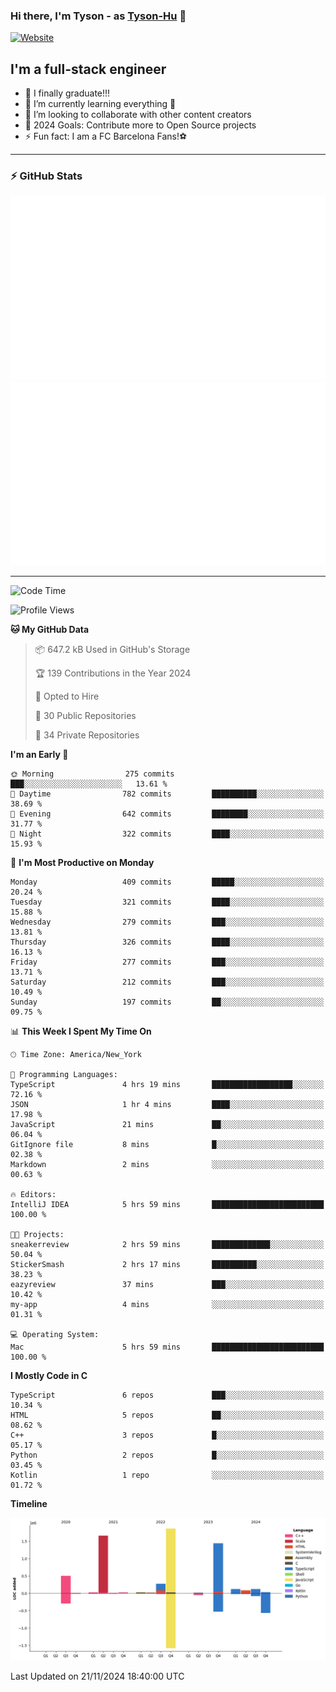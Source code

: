 ### Hi there, I'm Tyson - as [Tyson-Hu][website] 👋

[![Website](https://img.shields.io/website?label=Tianzhe.me&style=for-the-badge&url=https%3A%2F%2Ftianzhe.me)](https://tianzhe.me)


## I'm a full-stack engineer

- 🔭 I finally graduate!!!
- 🌱 I’m currently learning everything 🤣
- 👯 I’m looking to collaborate with other content creators
- 🥅 2024 Goals: Contribute more to Open Source projects
- ⚡ Fun fact: I am a FC Barcelona Fans!⚽️

---

### ⚡️ GitHub Stats
![](https://raw.githubusercontent.com/Tyson-Hu/github-stats-card/master/generated/overview.svg)
![](https://raw.githubusercontent.com/Tyson-Hu/github-stats-card/master/generated/languages.svg)

---

<!--START_SECTION:waka-->
![Code Time](http://img.shields.io/badge/Code%20Time-262%20hrs%2021%20mins-blue)

![Profile Views](http://img.shields.io/badge/Profile%20Views-0-blue)

**🐱 My GitHub Data** 

> 📦 647.2 kB Used in GitHub's Storage 
 > 
> 🏆 139 Contributions in the Year 2024
 > 
> 💼 Opted to Hire
 > 
> 📜 30 Public Repositories 
 > 
> 🔑 34 Private Repositories 
 > 
**I'm an Early 🐤** 

```text
🌞 Morning                275 commits         ███░░░░░░░░░░░░░░░░░░░░░░   13.61 % 
🌆 Daytime                782 commits         ██████████░░░░░░░░░░░░░░░   38.69 % 
🌃 Evening                642 commits         ████████░░░░░░░░░░░░░░░░░   31.77 % 
🌙 Night                  322 commits         ████░░░░░░░░░░░░░░░░░░░░░   15.93 % 
```
📅 **I'm Most Productive on Monday** 

```text
Monday                   409 commits         █████░░░░░░░░░░░░░░░░░░░░   20.24 % 
Tuesday                  321 commits         ████░░░░░░░░░░░░░░░░░░░░░   15.88 % 
Wednesday                279 commits         ███░░░░░░░░░░░░░░░░░░░░░░   13.81 % 
Thursday                 326 commits         ████░░░░░░░░░░░░░░░░░░░░░   16.13 % 
Friday                   277 commits         ███░░░░░░░░░░░░░░░░░░░░░░   13.71 % 
Saturday                 212 commits         ███░░░░░░░░░░░░░░░░░░░░░░   10.49 % 
Sunday                   197 commits         ██░░░░░░░░░░░░░░░░░░░░░░░   09.75 % 
```


📊 **This Week I Spent My Time On** 

```text
🕑︎ Time Zone: America/New_York

💬 Programming Languages: 
TypeScript               4 hrs 19 mins       ██████████████████░░░░░░░   72.16 % 
JSON                     1 hr 4 mins         ████░░░░░░░░░░░░░░░░░░░░░   17.98 % 
JavaScript               21 mins             ██░░░░░░░░░░░░░░░░░░░░░░░   06.04 % 
GitIgnore file           8 mins              █░░░░░░░░░░░░░░░░░░░░░░░░   02.38 % 
Markdown                 2 mins              ░░░░░░░░░░░░░░░░░░░░░░░░░   00.63 % 

🔥 Editors: 
IntelliJ IDEA            5 hrs 59 mins       █████████████████████████   100.00 % 

🐱‍💻 Projects: 
sneakerreview            2 hrs 59 mins       █████████████░░░░░░░░░░░░   50.04 % 
StickerSmash             2 hrs 17 mins       ██████████░░░░░░░░░░░░░░░   38.23 % 
eazyreview               37 mins             ███░░░░░░░░░░░░░░░░░░░░░░   10.42 % 
my-app                   4 mins              ░░░░░░░░░░░░░░░░░░░░░░░░░   01.31 % 

💻 Operating System: 
Mac                      5 hrs 59 mins       █████████████████████████   100.00 % 
```

**I Mostly Code in C** 

```text
TypeScript               6 repos             ███░░░░░░░░░░░░░░░░░░░░░░   10.34 % 
HTML                     5 repos             ██░░░░░░░░░░░░░░░░░░░░░░░   08.62 % 
C++                      3 repos             █░░░░░░░░░░░░░░░░░░░░░░░░   05.17 % 
Python                   2 repos             █░░░░░░░░░░░░░░░░░░░░░░░░   03.45 % 
Kotlin                   1 repo              ░░░░░░░░░░░░░░░░░░░░░░░░░   01.72 % 
```



**Timeline**

![Lines of Code chart](https://raw.githubusercontent.com/Tyson-Hu/Tyson-Hu/main/assets/bar_graph.png)


 Last Updated on 21/11/2024 18:40:00 UTC
<!--END_SECTION:waka-->


[website]: https://github.com/Tyson-Hu
